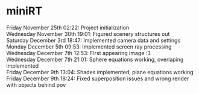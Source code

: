 # miniRT
Friday November 25th 02:22: Project initialization
<br />Wednesday November 30th 19:01: Figured scenery structures out
<br />Saturday December 3rd 18:47: Implemented camera data and settings
<br />Monday December 5th 09:53: Implemented screen ray processing
<br />Wednesday December 7th 12:53: First appearing image :3
<br />Wednesday December 7th 21:01: Sphere equations working, overlaping implemented
<br />Friday December 9th 13:04: Shades implemented, plane equations working
<br />Friday December 9th 18:24: Fixed superposition issues and wrong render with objects behind pov
